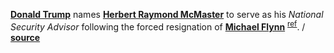 **[Donald Trump](https://en.wikipedia.org/wiki/Donald_Trump)** names
**[Herbert Raymond McMaster](https://en.wikipedia.org/wiki/H._R._McMaster)** to
serve as his _National Security Advisor_ following the forced resignation of
**[Michael Flynn](https://en.wikipedia.org/wiki/Michael_T._Flynn)**
<sup>[ref](#2017-02-13)</sup>.
/ **[source](http://www.bbc.com/news/world-us-canada-39034452)**
